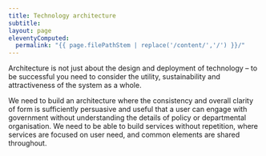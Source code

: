 ```yaml
---
title: Technology architecture
subtitle:
layout: page
eleventyComputed:
  permalink: "{{ page.filePathStem | replace('/content/','/') }}/"
---
```


Architecture is not just about the design and deployment of technology – to be successful you need to consider the utility, sustainability and attractiveness of the system as a whole.

We need to build an architecture where the consistency and overall clarity of form is sufficiently persuasive and useful that a user can engage with government without understanding the details of policy or departmental organisation. We need to be able to build services without repetition, where services are focused on user need, and common elements are shared throughout.
